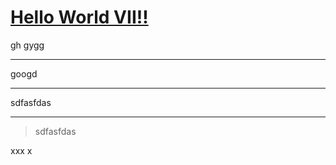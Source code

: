 # [Hello World VII!!](https://github.com/ansvver/gitblog/issues/7)

gh gygg

---

googd


---

sdfasfdas

---

> sdfasfdas



xxx
x

